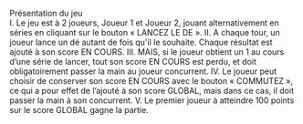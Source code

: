 Présentation du jeu <br>
I. Le jeu est à 2 joueurs, Joueur 1 et Joueur 2, jouant alternativement en séries en cliquant sur le bouton « LANCEZ LE DE ».
II. A chaque tour, un joueur lance un dé autant de fois qu'il le souhaite. Chaque résultat est ajouté à son score EN COURS.
III. MAIS, si le joueur obtient un 1 au cours d’une série de lancer, tout son score EN COURS est perdu, et doit obligatoirement passer la main au joueur concurrent.
IV. Le joueur peut choisir de conserver son score EN COURS avec le bouton « COMMUTEZ », ce qui a pour effet de l’ajouté à son score GLOBAL, mais dans ce cas, il doit passer la main à son concurrent.
V. Le premier joueur à atteindre 100 points sur le score GLOBAL gagne la partie.
